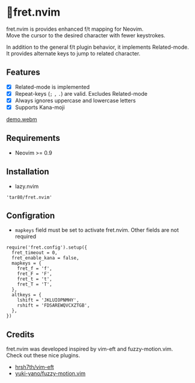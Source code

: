 # 🎸fret.nvim

fret.nvim is provides enhanced f/t mapping for Neovim.  
Move the cursor to the desired character with fewer keystrokes.

In addition to the general f/t plugin behavior, it implements Related-mode.  
It provides alternate keys to jump to related character.

## Features

- [x] Related-mode is implemented
- [X] Repeat-keys (`;` `,` `.`) are valid. Excludes Related-mode
- [X] Always ignores uppercase and lowercase letters
- [x] Supports Kana-moji

[demo.webm](https://user-images.githubusercontent.com/45842304/229152547-096a0528-820f-4810-83aa-14d200e4a31f.webm)

## Requirements

- Neovim >= 0.9

## Installation

- lazy.nvim

```lua:
'tar80/fret.nvim'
```

## Configration

- `mapkeys` field must be set to activate fret.nvim. Other fields are not required

```lua:
require('fret.config').setup({
  fret_timeout = 0,
  fret_enable_kana = false,
  mapkeys = {
    fret_f = 'f',
    fret_F = 'F',
    fret_t = 't',
    fret_T = 'T',
  },
  altkeys = {
    lshift = 'JKLUIOPNMHY',
    rshift = 'FDSAREWQVCXZTGB',
  },
})
```

## Credits

fret.nvim was developed inspired by vim-eft and fuzzy-motion.vim.  
Check out these nice plugins.

- [hrsh7th/vim-eft](https://github.com/hrsh7th/vim-eft)
- [yuki-yano/fuzzy-motion.vim](https://github.com/yuki-yano/fuzzy-motion.vim)

